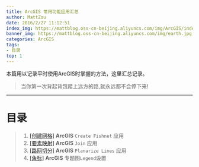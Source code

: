 ```yaml
---
title: ArcGIS 常用功能应用汇总
author: MattZou
date: 2016/2/27 11:12:51 
index_img: https://mattblog.oss-cn-beijing.aliyuncs.com/img/ArcGIS/index_default.png
banner_img: https://mattblog.oss-cn-beijing.aliyuncs.com/img/earth.jpg
categories: ArcGIS
tags: 
- 目录
top: 1
---
```

本篇用以记录平时使用ArcGIS时掌握的方法，这里汇总记录。

> 当你第一次背起背包踏上远方的路,就永远都不会停下来!

<!-- more -->

----------

# 目录

> 1.  [[创建网格]][1] **ArcGIS** `Create Fishnet` 应用
> 2.  [[要素映射]][2] **ArcGIS** `Join` 应用
> 3.  [[路网切分]][3] **ArcGIS** `Planarize Lines` 应用
> 4.  [[角标]][4] **ArcGIS** 专题图`Legend`设置


[1]: http://mattzou.com/2016/02/28/ArcGIS_Fishnet/#
[2]: http://mattzou.com/2016/03/03/ArcGIS_%E8%A6%81%E7%B4%A0%E6%98%A0%E5%B0%84/#
[3]: http://mattzou.com/2016/10/17/ArcGIS_%E8%B7%AF%E7%BD%91%E5%88%87%E5%88%86/#
[4]: https://mattzou.com/2019/07/07/ArcGIS_%E4%B8%8A%E4%B8%8B%E8%A7%92%E6%A0%87/#